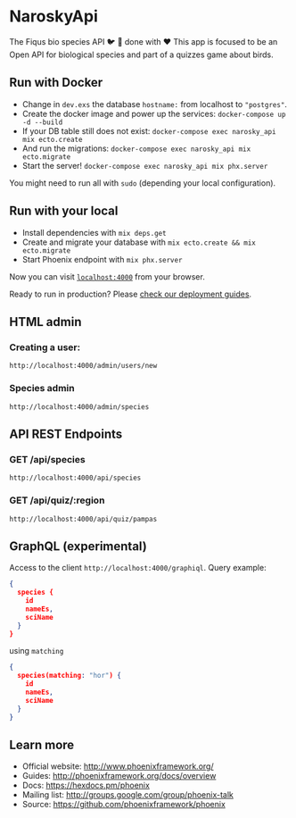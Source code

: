 # NaroskyApi

The Fiqus bio species API :bird: :herb: done with :heart: 
This app is focused to be an Open API for biological species and part of a quizzes game about birds.

## Run with Docker
  * Change in `dev.exs` the database `hostname:` from localhost to `"postgres"`.
  * Create the docker image and power up the services: `docker-compose up -d --build`
  * If your DB table still does not exist: `docker-compose exec narosky_api mix ecto.create`
  * And run the migrations: `docker-compose exec narosky_api mix ecto.migrate`
  * Start the server! `docker-compose exec narosky_api mix phx.server`

You might need to run all with `sudo` (depending your local configuration).

## Run with your local

  * Install dependencies with `mix deps.get`
  * Create and migrate your database with `mix ecto.create && mix ecto.migrate`
  * Start Phoenix endpoint with `mix phx.server`

Now you can visit [`localhost:4000`](http://localhost:4000) from your browser.

Ready to run in production? Please [check our deployment guides](http://www.phoenixframework.org/docs/deployment).

## HTML admin
### Creating a user:
`http://localhost:4000/admin/users/new`

### Species admin
`http://localhost:4000/admin/species`

## API REST Endpoints
### GET /api/species
`http://localhost:4000/api/species`

### GET /api/quiz/:region
`http://localhost:4000/api/quiz/pampas`

## GraphQL (experimental)
Access to the client `http://localhost:4000/graphiql`.
Query example:
```json
{
  species {
    id
    nameEs,
    sciName
  }
}
```
using `matching`
```json
{
  species(matching: "hor") {
    id
    nameEs,
    sciName
  }
}
```

## Learn more

  * Official website: http://www.phoenixframework.org/
  * Guides: http://phoenixframework.org/docs/overview
  * Docs: https://hexdocs.pm/phoenix
  * Mailing list: http://groups.google.com/group/phoenix-talk
  * Source: https://github.com/phoenixframework/phoenix
